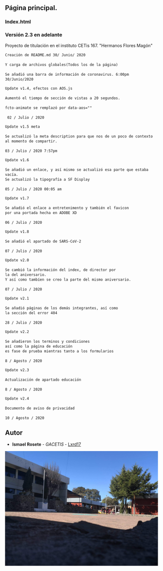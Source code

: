 ## Página principal.
### Index.html
### Versión 2.3 en adelante

Proyecto de titulación en el instituto CETis 167.
"Hermanos Flores Magón"

```
Creación de README.md 30/ Junio/ 2020

Y carga de archivos globales(Todos los de la página)

Se añadió una barra de información de coronavirus. 6:00pm 30/Junio/2020

```
```
Update v1.4, efectos con AOS.js

Aumentó el tiempo de sección de vistas a 20 segundos.

fcto-animate se remplazó por data-aos=""

 02 / Julio / 2020

```
```
Update v1.5 meta

Se actualizó la meta description para que nos de un poco de contexto 
al momento de compartir.

03 / Julio / 2020 7:57pm
```
```
Update v1.6

Se añadió un enlace, y así mismo se actualizó esa parte que estaba vacía.
Se actualizó la tipografía a SF Display

05 / Julio / 2020 00:05 am
```
```
Update v1.7

Se añadió el enlace a entretenimento y también el favicon
por una portada hecha en ADOBE XD

06 / Julio / 2020
```
```
Update v1.8

Se añadió el apartado de SARS-CoV-2

07 / Julio / 2020
```
```
Update v2.0

Se cambió la información del index, de director por 
la del aniversario.
Y así como tambíen se creo la parte del mismo aniversario.

07 / Julio / 2020
```
```
Update v2.1

Se añadió páginas de los demás integrantes, así como 
la sección del error 404

28 / Julio / 2020
```
```
Update v2.2

Se añadieron los terminos y condiciones
así como la página de educación
es fase de prueba mientras tanto a los formularios

8 / Agosto / 2020
```
```
Update v2.3

Actualización de apartado educación

8 / Agosto / 2020
```
```
Update v2.4

Documento de aviso de privacidad

10 / Agosto / 2020
```
## Autor
* **Ismael Rosete** - *GACETIS* - [Lxrd17](https://github.com/Lxrd17)

![alt text](images/bg_1.jpg)